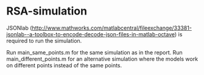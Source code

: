 # RSA-simulation
JSONlab (http://www.mathworks.com/matlabcentral/fileexchange/33381-jsonlab--a-toolbox-to-encode-decode-json-files-in-matlab-octave)
is required to run the simulation.

Run main_same_points.m for the same simulation as in the report.
Run main_different_points.m for an alternative simulation where the models work on different points instead of the same points.

